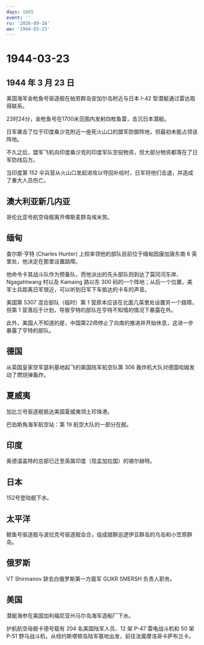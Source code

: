 ```yaml
---
days: 1665
event: ''
ru: '2026-09-16'
ww: '1944-03-23'
---
```


# 1944-03-23

## 1944 年 3 月 23 日

美国海军金枪鱼号驱逐舰在帕劳群岛安加尔岛附近与日本 I-42
型潜艇通过雷达取得联系。

23时24分，金枪鱼号在1700米范围内发射四枚鱼雷，击沉日本潜艇。

日军袭击了位于印度桑沙克附近一座死火山口的盟军防御阵地，但最初未能占领该阵地。

不久之后，盟军飞机向印度桑沙克的印度军队空投物资，但大部分物资都落在了日军防线后方。

当印度第 152
伞兵营从火山口发起进攻以夺回补给时，日军将他们击退，并造成了重大人员伤亡。

## 澳大利亚新几内亚

哥伦比亚号航空母舰离开俾斯麦群岛埃米劳。

## 缅甸

查尔斯·亨特 (Charles Hunter) 上校率领他的部队目前位于缅甸因康加唐东南 6
英里处，他决定在那里设置路障。

他命令卡其战斗队作为预备队，而他派出的先头部队则到达了莫冈河东岸、Ngagahtwang
村以及 Kamaing 路以东 300
码的一个阵地；从后一个位置，美军士兵距离日军很近，可以听到日军下车抵达的卡车的声音。

美国第 5307 混合部队（临时）第 1
营原本应该在北面几英里处设置另一个路障，但第 1
营落后于计划，导致亨特的部队在亨特不知情的情况下暴露在外。

此外，美国人不知道的是，中国第22师停止了向南的推进并开始休息，这进一步暴露了亨特的部队。

## 德国

从英国皇家空军瑟利基地起飞的美国陆军航空队第 306
轰炸机大队对德国哈姆发动了燃烧弹轰炸。

## 夏威夷

加比兰号驱逐舰抵达美国夏威夷领土珍珠港。

巴伯斯角海军航空站：第 19 航空大队的一部分在舰。

## 印度

奥德温盖特的总部已迁至英属印度（现孟加拉国）的锡尔赫特。

## 日本

152号登陆舰下水。

## 太平洋

鲸鱼号驱逐舰与波拉克号驱逐舰会合，组成狼群巡逻伊豆群岛的鸟岛和小笠原群岛。

## 俄罗斯

VT Shirmanov 辞去白俄罗斯第一方面军 GUKR SMERSH 负责人职务。

## 美国

潜艇海参在美国加利福尼亚州马尔岛海军造船厂下水。

护航航空母舰卡德号载有 204 名美国陆军人员、12 架 P-47 雷电战斗机和 50 架
P-51 野马战斗机，从纽约斯塔顿岛陆军基地出发，前往法属摩洛哥卡萨布兰卡。